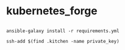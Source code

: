 # kubernetes_forge

##

    ansible-galaxy install -r requirements.yml

    ssh-add $(find .kitchen -name private_key)
